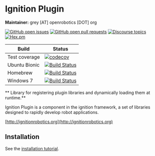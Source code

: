 # Ignition Plugin

**Maintainer:** grey [AT] openrobotics [DOT] org

[![GitHub open issues](https://img.shields.io/github/issues-raw/ignitionrobotics/ign-plugin.svg)](https://github.com/ignitionrobotics/ign-plugin/issues)
[![GitHub open pull requests](https://img.shields.io/github/issues-pr-raw/ignitionrobotics/ign-plugin.svg)](https://github.com/ignitionrobotics/ign-plugin/pulls)
[![Discourse topics](https://img.shields.io/discourse/https/community.gazebosim.org/topics.svg)](https://community.gazebosim.org)
[![Hex.pm](https://img.shields.io/hexpm/l/plug.svg)](https://www.apache.org/licenses/LICENSE-2.0)

Build | Status
-- | --
Test coverage | [![codecov](https://codecov.io/gh/ignitionrobotics/ign-plugin/branch/master/graph/badge.svg)](https://codecov.io/gh/ignitionrobotics/ign-plugin/branch/master)
Ubuntu Bionic | [![Build Status](https://build.osrfoundation.org/job/ignition_plugin-ci-master-bionic-amd64/badge/icon)](https://build.osrfoundation.org/job/ignition_plugin-ci-master-bionic-amd64/)
Homebrew      | [![Build Status](https://build.osrfoundation.org/job/ignition_plugin-ci-master-bionic-amd64/badge/icon)](https://build.osrfoundation.org/job/ignition_plugin-ci-master-bionic-amd64/)
Windows 7     | [![Build Status](https://build.osrfoundation.org/job/ignition_plugin-ci-master-windows7-amd64/badge/icon)](https://build.osrfoundation.org/job/ignition_plugin-ci-master-windows7-amd64/)

** Library for registering plugin libraries and dynamically loading them at runtime.**

Ignition Plugin is a component in the ignition framework, a set
of libraries designed to rapidly develop robot applications.

[http://ignitionrobotics.org](http://ignitionrobotics.org)

## Installation

See the [installation tutorial](https://ignitionrobotics.org/api/plugin/1.1/installation.html).

